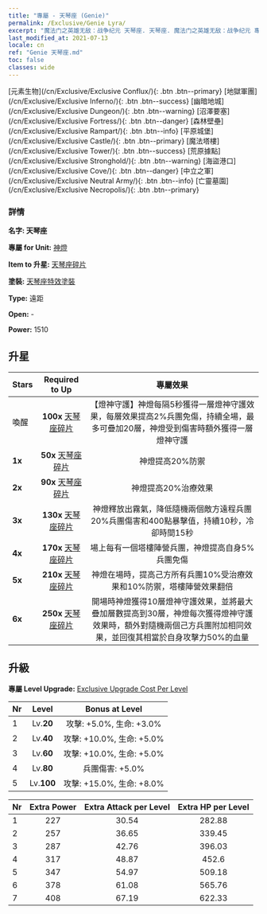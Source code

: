```yaml
---
title: "專屬 - 天琴座 (Genie)"
permalink: /Exclusive/Genie Lyra/
excerpt: "魔法门之英雄无敌：战争纪元 天琴座. 天琴座. 魔法门之英雄无敌：战争纪元 專屬 天琴座. 神燈 專屬."
last_modified_at: 2021-07-13
locale: cn
ref: "Genie 天琴座.md"
toc: false
classes: wide
---
```

 [元素生物](/cn/Exclusive/Exclusive Conflux/){: .btn .btn--primary} [地獄軍團](/cn/Exclusive/Exclusive Inferno/){: .btn .btn--success} [幽暗地城](/cn/Exclusive/Exclusive Dungeon/){: .btn .btn--warning} [沼澤要塞](/cn/Exclusive/Exclusive Fortress/){: .btn .btn--danger} [森林壁壘](/cn/Exclusive/Exclusive Rampart/){: .btn .btn--info} [平原城堡](/cn/Exclusive/Exclusive Castle/){: .btn .btn--primary} [魔法塔樓](/cn/Exclusive/Exclusive Tower/){: .btn .btn--success} [荒原據點](/cn/Exclusive/Exclusive Stronghold/){: .btn .btn--warning} [海盜港口](/cn/Exclusive/Exclusive Cove/){: .btn .btn--danger} [中立之軍](/cn/Exclusive/Exclusive Neutral Army/){: .btn .btn--info} [亡靈墓園](/cn/Exclusive/Exclusive Necropolis/){: .btn .btn--primary} 

### 詳情
 **名字: 天琴座** 

 **專屬 for Unit:** [神燈](/cn/units/Genie/) 

 **Item to 升星:** [天琴座碎片](/cn/Items/con_986/)

 **塗裝:** [天琴座特效塗裝](/cn/Items/con_654/)

 **Type:** 遠距

 **Open:** -

 **Power:** 1510

## 升星

  |     Stars    |  Required to Up | 專屬效果 |
  |:-------------|:---------------:|:---------------:|
  |  喚醒  | **100x** [天琴座碎片](/cn/Items/con_986/) | 【燈神守護】神燈每隔5秒獲得一層燈神守護效果，每層效果提高2%兵團免傷，持續全場，最多可疊加20層，神燈受到傷害時額外獲得一層燈神守護 |
  | **1x** <i class="fas fa-star"/> | **50x** [天琴座碎片](/cn/Items/con_986/) | 神燈提高20%防禦 |
  | **2x** <i class="fas fa-star"/> | **90x** [天琴座碎片](/cn/Items/con_986/) | 神燈提高20%治療效果 |
  | **3x** <i class="fas fa-star"/> | **130x** [天琴座碎片](/cn/Items/con_986/) | 神燈釋放出霧氣，降低隨機兩個敵方遠程兵團20%兵團傷害和400點暴擊值，持續10秒，冷卻時間15秒 |
  | **4x** <i class="fas fa-star"/> | **170x** [天琴座碎片](/cn/Items/con_986/) | 場上每有一個塔樓陣營兵團，神燈提高自身5%兵團免傷 |
  | **5x** <i class="fas fa-star"/> | **210x** [天琴座碎片](/cn/Items/con_986/) | 神燈在場時，提高己方所有兵團10%受治療效果和10%防禦，塔樓陣營效果翻倍 |
  | **6x** <i class="fas fa-star"/> | **250x** [天琴座碎片](/cn/Items/con_986/) | 開場時神燈獲得10層燈神守護效果，並將最大疊加層數提高到30層，神燈每次獲得燈神守護效果時，額外對隨機兩個己方兵團附加相同效果，並回復其相當於自身攻擊力50%的血量 |


## 升級
 **專屬 Level Upgrade:** [Exclusive Upgrade Cost Per Level](/Exclusive/ExclusiveUpgradeCostPerLevel/)

  |  Nr  |   Level  | Bonus at Level |
  |:-----|:--------:|:--------------:|
  | 1 | Lv.**20** | 攻擊: +5.0%, 生命: +3.0% |
  | 2 | Lv.**40** | 攻擊: +10.0%, 生命: +5.0% |
  | 3 | Lv.**60** | 攻擊: +10.0%, 生命: +5.0% |
  | 4 | Lv.**80** | 兵團傷害: +5.0% |
  | 5 | Lv.**100** | 攻擊: +15.0%, 生命: +8.0% |


  |  Nr  |  Extra Power | Extra Attack per Level | Extra HP per Level |
  |:-----|:--------:|:--------:|:--------:|
  | 1 | 227 | 30.54 | 282.88 |
  | 2 | 257 | 36.65 | 339.45 |
  | 3 | 287 | 42.76 | 396.03 |
  | 4 | 317 | 48.87 | 452.6 |
  | 5 | 347 | 54.97 | 509.18 |
  | 6 | 378 | 61.08 | 565.76 |
  | 7 | 408 | 67.19 | 622.33 |


